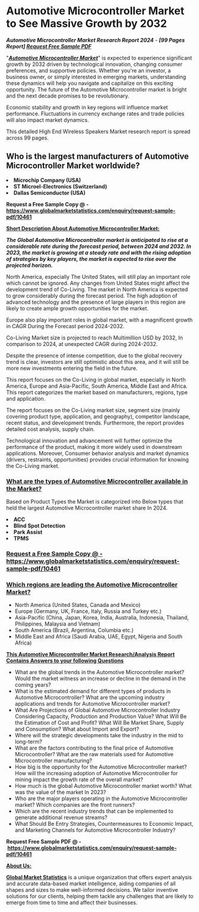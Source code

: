 <h1>Automotive Microcontroller Market to See Massive Growth by 2032</h1><p><em><strong>Automotive Microcontroller Market Research Report 2024</strong></em>&nbsp;-&nbsp;<em><strong>[99 Pages Report] </strong></em><em><strong><a href="https://www.globalmarketstatistics.com/enquiry/request-sample-pdf/10461">Request Free Sample PDF</a></strong></em></p><p>"<a style="font-style: italic; font-weight: bold;" href="https://www.globalmarketstatistics.com/market-reports/automotive-microcontroller-market-10461">Automotive Microcontroller Market</a>" is expected to experience significant growth by 2032 driven by technological innovation, changing consumer preferences, and supportive policies. Whether you're an investor, a business owner, or simply interested in emerging markets, understanding these dynamics will help you navigate and capitalize on this exciting opportunity. The future of the&nbsp;Automotive Microcontroller market is bright and the next decade promises to be revolutionary.</p><p>Economic stability and growth in key regions will influence market performance. Fluctuations in currency exchange rates and trade policies will also impact market dynamics.</p><p>This detailed&nbsp;High End Wireless Speakers Market research report is spread across 99 pages.</p><h2><strong>Who is the largest manufacturers of Automotive Microcontroller Market worldwide?</strong></h2><p><strong><li>Microchip Company (USA)<li>ST Microel-Electronics (Switzerland)<li>Dallas Semiconductor (USA)</strong></p><p><strong>Request a Free Sample Copy @ - <a href="https://www.globalmarketstatistics.com/enquiry/request-sample-pdf/10461">https://www.globalmarketstatistics.com/enquiry/request-sample-pdf/10461</a></strong></p><p><strong><u>Short Description About Automotive Microcontroller Market:</u></strong></p><p><strong><em>The Global Automotive Microcontroller market is anticipated to rise at a considerable rate during the forecast period, between 2024 and 2032. In 2023, the market is growing at a steady rate and with the rising adoption of strategies by key players, the market is expected to rise over the projected horizon.</em></strong></p><p>North America, especially The United States, will still play an important role which cannot be ignored. Any changes from United States might affect the development trend of Co-Living. The market in North America is expected to grow considerably during the forecast period. The high adoption of advanced technology and the presence of large players in this region are likely to create ample growth opportunities for the market.</p><p>Europe also play important roles in global market, with a magnificent growth in CAGR During the Forecast period 2024-2032.</p><p>Co-Living Market size is projected to reach Multimillion USD by 2032, In comparison to 2024, at unexpected CAGR during 2024-2032.</p><p>Despite the presence of intense competition, due to the global recovery trend is clear, investors are still optimistic about this area, and it will still be more new investments entering the field in the future.</p><p>This report focuses on the Co-Living in global market, especially in North America, Europe and Asia-Pacific, South America, Middle East and Africa. This report categorizes the market based on manufacturers, regions, type and application.</p><p>The report focuses on the Co-Living market size, segment size (mainly covering product type, application, and geography), competitor landscape, recent status, and development trends. Furthermore, the report provides detailed cost analysis, supply chain.</p><p>Technological innovation and advancement will further optimize the performance of the product, making it more widely used in downstream applications. Moreover, Consumer behavior analysis and market dynamics (drivers, restraints, opportunities) provides crucial information for knowing the Co-Living market.</p><h3 class="rank-math-question "><span style="text-decoration: underline;">What are the types of Automotive Microcontroller available in the Market?</span></h3><p>Based on Product Types the Market is categorized into Below types that held the largest Automotive Microcontroller market share In 2024.</p><p><strong><li>ACC<li>Blind Spot Detection<li>Park Assist<li>TPMS</strong></p><h3 class="rank-math-question "><span style="text-decoration: underline;">Request a Free Sample Copy @ - <a href="https://www.globalmarketstatistics.com/enquiry/request-sample-pdf/10461">https://www.globalmarketstatistics.com/enquiry/request-sample-pdf/10461</a></span></h3><h3 class="rank-math-question "><span style="text-decoration: underline;">Which regions are leading the Automotive Microcontroller Market?</span></h3><ul><li>North America (United States, Canada and Mexico)</li><li>Europe (Germany, UK, France, Italy, Russia and Turkey etc.)</li><li>Asia-Pacific (China, Japan, Korea, India, Australia, Indonesia, Thailand, Philippines, Malaysia and Vietnam)</li><li>South America (Brazil, Argentina, Columbia etc.)</li><li>Middle East and Africa (Saudi Arabia, UAE, Egypt, Nigeria and South Africa)</li></ul><p><strong><u>This Automotive Microcontroller Market Research/Analysis Report Contains Answers to your following Questions</u></strong></p><ul><li>What are the global trends in the Automotive Microcontroller market? Would the market witness an increase or decline in the demand in the coming years?</li><li>What is the estimated demand for different types of products in Automotive Microcontroller? What are the upcoming industry applications and trends for Automotive Microcontroller market?</li><li>What Are Projections of Global Automotive Microcontroller Industry Considering Capacity, Production and Production Value? What Will Be the Estimation of Cost and Profit? What Will Be Market Share, Supply and Consumption? What about Import and Export?</li><li>Where will the strategic developments take the industry in the mid to long-term?</li><li>What are the factors contributing to the final price of Automotive Microcontroller? What are the raw materials used for Automotive Microcontroller manufacturing?</li><li>How big is the opportunity for the Automotive Microcontroller market? How will the increasing adoption of Automotive Microcontroller for mining impact the growth rate of the overall market?</li><li>How much is the global Automotive Microcontroller market worth? What was the value of the market In 2023?</li><li>Who are the major players operating in the Automotive Microcontroller market? Which companies are the front runners?</li><li>Which are the recent industry trends that can be implemented to generate additional revenue streams?</li><li>What Should Be Entry Strategies, Countermeasures to Economic Impact, and Marketing Channels for Automotive Microcontroller Industry?</li></ul><p><strong>Request Free Sample PDF @ -&nbsp;<a href="https://www.globalmarketstatistics.com/enquiry/request-sample-pdf/10461">https://www.globalmarketstatistics.com/enquiry/request-sample-pdf/10461</a></strong></p><p><strong><u>About Us:</u></strong></p><p><strong><a href="https://www.globalmarketstatistics.com/">Global Market Statistics</a></strong> is a unique organization that offers expert analysis and accurate data-based market intelligence, aiding companies of all shapes and sizes to make well-informed decisions. We tailor inventive solutions for our clients, helping them tackle any challenges that are likely to emerge from time to time and affect their businesses.</p>
